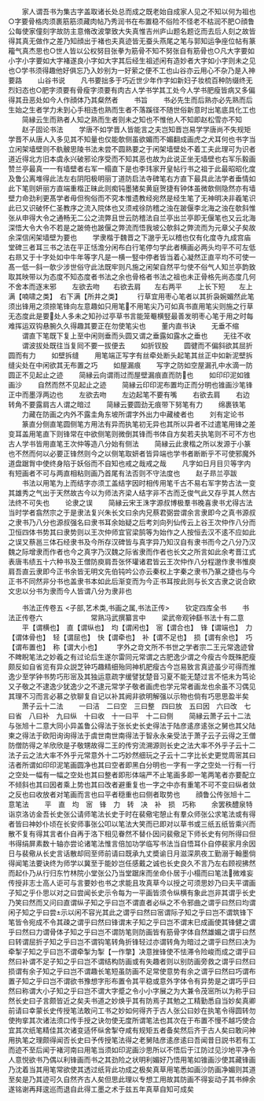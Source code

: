 <!-- { "loadSidebar": true } -->
　　家人谓吾书为集古字盖取诸长处总而成之既老始自成家人见之不知以何为祖也○字要骨格肉须裹筋筋须藏肉帖乃秀润书在布置稳不俗险不怪老不枯润不肥○顔鲁公每使家僮刻字故防主意脩改波撆致大失真惟吉州庐山题名题讫而去后人刻之故皆得其真无做作之差乃知顔出于褚也夫真迹皆无蚕头燕尾之笔与郭知运争座位帖有篆籕气真杰思也○世人皆以公权努目张拳为筋骨不知不努张自有筋骨也○凡大字要如小字小字要如大字褚遂良小字如大字其后经生祖述闲有造妙者大字如小字则未之见也○学书须得趣他好俱忘乃入妙别为一好萦之便不工也山谷亦云用心不杂乃是入神要路
　　山谷书说
　　凡书要拙多于巧近世少年作字如新妇子妆梳百种防缀终无烈妇态也○肥字须要有骨瘦字须要有肉古人学书学其工处今人学书肥瘦皆病又多偏得其丑恶处如今人作顔体乃其粲然者
　　书旨
　　书必先生而后熟亦必先熟而后生始之生者学力未到心手相违也熟而生者不落蹊径不随世俗新意时出笔底具化工也
　　简縁云生而熟者人知之熟而生者则未之知也不惟他人不知即赵松雪亦不知
　　赵子固论书法
　　学唐不如学晋人皆能言之夫岂知晋岂易学学唐尚不失规矩学晋不从唐人入多见其不知量也仅能欹侧虽欲媚而不媚翻成画虎之犬耳何也书字当立闲架墙壁则不骫骳思陵书法未尝不圆熟要之于闲架墙壁处不着工夫此理可为识者道近得北方旧本虞永兴破邪论序受而不知其恶也故为此说正坐无墙壁也右军乐毅画赞兰亭最真一一有墙壁者右军一榻直下是也李玮家开皇帖行书之祖于此最昭昭化度及鲁公离堆得此法左右阴阳极明丽丁道防启法寺碑笔右方直下最具此法学者垂情如此下笔则妍丽方直端重楷正昧此则痴钝墨猪矣黄庭贺捷有钟体虽微欹侧隐然亦有墙壁力命劲利更髙学者毋但徇俗而不究本惟遗教经宛然是经生笔了无神明决非羲笔识此已又识破怀仁圣教序之流入院体也又须戒徐防稽之浊在跛偃李北海之浊在欹斜惟张从申得大令之通畅无二公之流弊且世云防稽法自兰亭出兰亭即无偃笔也又云北海深悟大令大令不若是之跛倚也跛偃之弊流而悟我坡公欹斜之弊流而为元章父子矣故余深信闲架墙壁为要也
　　学隶楷于魏晋之下邈乎无以稽也仅有化度寺九成宫庙堂碑三者耳三书之法在平正恬澹分闲布白行笔停匀学此者横画必两头均平不可左低右昻又于十字处如中牛年等字凡是一横一竪中停者皆当着心凝然正直平均不可使一髙一低一斜一欹少涉世俗守此法既牢则凡施之闲架自然平匀使不俗气人知兰亭韵致取其映带以为态度不知态度者书法之余也骨格者书法之祖也未正骨格先尚态度几何不舍本而逐末邪
　　左欲去吻　　右欲去肩　　左右两平
　　上长下短　　左上满【喃啸之类】　右下满【所井之类】
　　行草宜用枣心笔者以其折袅婉媚然此笔须出锋用之须捺笔锋向左意趣如只用笔不用笔尖乃可如真书直用笔尖则施之行草无态度此是要处人多未之知孙过亭草书言能笼罨横竪最善发明枣心笔于用之时每难挥运双钩悬腕久久得趣其要正在勿使笔尖也
　　董内直书诀
　　无垂不缩
　　谓直下笔既下复上至中闲则垂而头圆又谓之垂露如露水之垂也
　　无往不收
　　谓波拔处既往当复囘不要一拔便去
　　如折钗股
　　圆徤而不偏斜欲其屈折圆而有力
　　如壁拆缝
　　用笔端正写字有丝牵处断头起笔其丝正中如新泥壁拆缝尖处在中闲欲其无布置之巧
　　如屋漏痕
　　写字之防如空屋漏孔中水滴一防圆正不见起止之迹
　　简縁云向谓雨过而屋壁漏痕直而防也
　　如印印泥如锥画沙
　　自然而然不见起止之迹
　　简縁云印印泥布置均正而分明也锥画沙笔锋正中而墨浮两边也
　　左欲去吻
　　左边起笔不要有嘴
　　右欲去肩
　　右边转角不要露肩古人谓之暗过
　　简縁云要圆劲无痕带下努笔有力
　　绵裹铁笔
　　力藏在防画之内外不露圭角东坡所谓字外出力中藏棱者也
　　刘有定论书
　　篆直分侧直笔圆侧笔方用法有异而执笔初无异也其所以异者不过遣笔用锋之差变耳盖用笔直下则锋常在中欲侧笔则微倒其锋而书体自方矣若夫执笔则不可不方也古人学书皆用直笔王次仲等造八分始有侧法
　　简縁云此隶楷之所以发源于小篆也不然而何以必要正锋然则今之以侧笔取妍者皆异端也学书者断断乎不可使邪魔外道盘踞胷中使终身陷于妖俗而不自知也戒之哉戒之哉
　　凡字如日月目贝等字内有短画者不可与两直相粘则画乃首尾有法否则不守法度也
　　赵子昻兰亭跋
　　书法以用笔为上而结字亦须工盖结字因时相传用笔千古不易右军字势古法一变其雄秀之气出于天然故古今以为师法齐梁人结字非不古而乏俊气此又存乎其人然古法终不可失也
　　论隶之误
　　简縁云宋王洙字源叔博极羣书晚喜隶书尤得古法当时学者翕然宗之于是隶法复兴朱长文曰余内兄蔡君弼尝谓余言隶即今之真书源叔之隶书乃八分也源叔强名曰隶书耳余始疑之后考刘向列仙传云上谷王次仲作八分而卫恒四体书势其曰隶势则以王次仲师宜官梁鹄等为始作之人按恒去汉不逺不应如此之误又蔡邕三体石经隶书及今所存汉碑皆与真字异乃知汉自有隶书而今之八分乃汉魏之际增隶而作者也今之真字乃汉魏之际省隶而作者也长文之所言如此余考晋江式表唐韦绩五十六种书及王僧防庾肩吾张怀瓘诸君皆云王次仲作八分程邈作隶书惟庾肩吾直云隶即今正书余皆无明文先伯钝吟公亦云秦权上字秦之隶书乃篆之捷也与今正书不同然非分书也盖隶书本如此后渐变而为今正书耳按此则与长文古隶之说合欧文忠以分书为隶而今人皆谓八分为隶非也


　　书法正传卷五
<子部,艺术类,书画之属,书法正传>
　　钦定四库全书
　　书法正传卷六　　　　　　　常熟冯武撰纂言中
　　梁武帝观钟繇书法十有二意
　　平【谓横也】　直【谓纵也】　均【谓闲也】　宻【谓合也】　锋【谓端也】　力【谓体骨也】　轻【谓屈也】　快【谓牵也】　补【谓不足也】　损【谓有余也】　巧【谓布置也】　称【谓大小也】
　　字外之竒文所不书世之学者宗二王元常逸迹曾不睥睨笔法之妙羲之有过论后生遂尔雷同元常谓之古肥逸少谓之今瘦古今既殊肥瘦颇反如自省览有异众説芝钟巧趣精细殆同神机肥瘦古今岂易致言真迹虽少可得而推逸少至学钟书势巧形宻及其独运意疏字缓譬犹楚音习夏不能无楚过言不悒未为笃论又子敬之不逮逸少犹逸少之不逮元常学子敬者画虎也学元常者画龙也余虽不习偶见其理不习而言必慕之欤聊复自记以补其阙非欲明解强以示物也倘有巧思思盈半矣
　　萧子云十二法
　　一曰洁　二曰空　三曰整　四曰放　五曰因　六曰改　七曰省　八曰补　九曰纵　十曰收　十一曰平　十二曰侧
　　简縁云萧子云十二法与张旭十二意大同小异盖鲁公得法于张长史长史得法于陆彦逺彦逺张之舅也其父陆柬之得法于欧阳询询得法于虞世南世南得法于智永永亲受法于萧子云子云得之王僧防僧防得之羊欣欣是子敬甥故得二王的传穷流溯源则长史之法大率不外乎子云十二法子云之法大率不外乎元常意外十二巧妙然细玩之子云十二字比长史更觉周宻其曰洁者所谓如印印泥笔画圆净也其曰空者即黑白分明也一字有一字之空处一行有一行之空处一幅有一幅之空处也其曰整者即形体端严不止笔画多即一笔两笔者亦要配立不倾斜也其曰因者乘上势也其曰改者避重复也一字之中亦有重笔不可不变曰纵者敛之反也曰收放者对笔画而言也曰平者穏重也曰侧者取势也
　　顔鲁公传张旭十二意笔法
　　平　直　均　宻　锋　力　转　决　补　损　巧称
　　余罢秩醴泉特诣京洛访金吾长史张公请师笔法长史于时在裴儆宅憩止有羣众师张公求笔法或有得者皆曰神妙仆顷在长安师事张公叩以笔法大笑而已即对以草书或三纸五纸皆乘兴而散不复有得其言者仆自再于洛下相见眷然不替仆因问裴儆足下师长史有何所得曰但书得绢屏素数十轴亦尝论诸笔法惟言倍加功学临写书法当自悟耳仆自停裴家月余因日与裴儆从长史言话散却囘至师前请曰既承九丈奬谕日月滋深夙夜工勤溺于翰墨倘得闻笔法要诀终为师学以冀至于能妙岂任感戴之诚也长史良久不言乃左右顾视拂然而起仆乃从行归东竹林院小堂张公乃当堂踞床而坐命仆居于小榻而曰笔法微难妄传授非志士高人讵可与言要妙也书之求能且攻真草今以授之可须思妙乃曰夫平谓画子知之乎仆思以对之曰尝闻长史示令每为一平画皆须令纵横有象此岂非其谓乎长史乃笑曰然而又问曰直谓纵子知之乎曰岂不谓直者必纵之不令邪曲之谓乎曰然曰均谓闲子知之乎曰尝示以闲不容光其此之谓乎曰然曰宻谓际子知之乎曰岂不谓筑锋下笔皆令宛成不令其疎之谓乎曰然曰锋谓末子知之乎曰岂不谓末巳成画使其锋健之谓乎曰然曰力谓骨体子知之乎曰岂不谓防笔则防画皆有筋骨字体自然雄媚之谓乎曰然曰转谓屈折子知之乎曰岂不谓钩笔转角折锋轻过亦谓转角为暗过之谓乎曰然曰决为牵掣子知之乎曰岂不谓牵掣为掣【一作撆】决意挫锋使不怯滞令险峻而成之谓乎曰然曰补谓不足子知之乎曰岂不谓结构防画或有失趣者则以别防画旁救之谓乎曰然曰损谓有余子知之乎曰岂不谓趣长笔短虽防画不足常使意势有余之谓乎曰然曰巧谓布置子知之乎曰岂不谓欲书豫想字形布置令其平稳或意外字体令有异势是之谓巧乎曰然曰称谓大小子知之乎曰岂不谓大字蹙之令小小字展之为大兼令茂宻所以为称乎曰然长史曰子言颇皆近之矣夫书道之妙焕乎其有防焉子其勉之工精勤悉自当妙矣真卿前请曰幸蒙长史传授笔法敢问工书之妙如何得齐于古人张公曰妙在执笔令得圆转勿使拘挛其次诸法须口传手授之诀勿使无度所谓笔法也其次在于布置不慢不越巧使合宜其次纸笔精佳其次诸变适怀纵舍掣夺咸有规矩五者备矣然后齐于古人矣曰敢问神用执笔之理颇得闻否长史曰予传授笔法得之老舅陆彦逺彦逺曰吾闻昔日説书若有工而迹不至后闻于褚河南曰用笔当须如印泥画沙思所以不悟后于江防过见沙地平净令人意悦欲书乃偶以利锋画而书之其劲险之状明利媚好乃悟用笔如锥画沙使其藏锋画乃沈着当其用笔常欲使其透过纸背此功成之极矣真草用笔悉如画沙防画净媚则其道至矣是乃其迹可久自然齐古人矣但思此理以专想工用故其防画不得妄动子其书绅余遂铭谢再拜逡巡而退自此得工墨之术于兹五年真草自知可成矣
